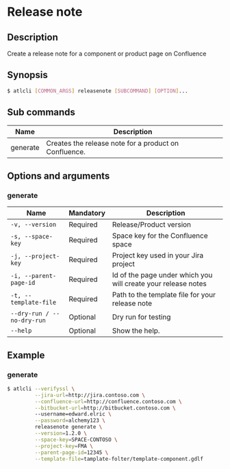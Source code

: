 # Release note
## Description
Create a  release note for a component or product page on Confluence
## Synopsis
```bash
$ atlcli [COMMON_ARGS] releasenote [SUBCOMMAND] [OPTION]...
```
## Sub commands

| Name     | Description                                           |
|----------|-------------------------------------------------------|
| generate | Creates the release note for a product on Confluence. |

## Options and arguments
### generate
| Name                       | Mandatory | Description                                                   |
|----------------------------|-----------|---------------------------------------------------------------|
| `-v, --version `           | Required  | Release/Product version                                       |
| `-s, --space-key`          | Required  | Space key for the Confluence space                            |
| `-j, --project-key`        | Required  | Project key used in your Jira project                         |
| `-i, --parent-page-id`     | Required  | Id of the page under which you will create your release notes |
| `-t, --template-file `     | Required  | Path to the template file for your release note               |
| `--dry-run / --no-dry-run` | Optional  | Dry run for testing                                           |
| `--help`                   | Optional  | Show the help.                                                |

## Example
### generate
```bash
$ atlcli --verifyssl \
         --jira-url=http://jira.contoso.com \
         --confluence-url=http://confluence.contoso.com \
         --bitbucket-url=http://bitbucket.contoso.com \          
         --username=edward.elric \
         --password=alchemy123 \
         releasenote generate \
         --version=1.2.0 \
         --space-key=SPACE-CONTOSO \
         --project-key=FMA \
         --parent-page-id=12345 \
         --template-file=tamplate-folter/template-component.gdlf
```
